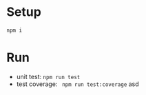 # Setup
  ```npm i ```
# Run
- unit test: 
  ``` npm run test ```
- test coverage:
  ``` npm run test:coverage```
asd
